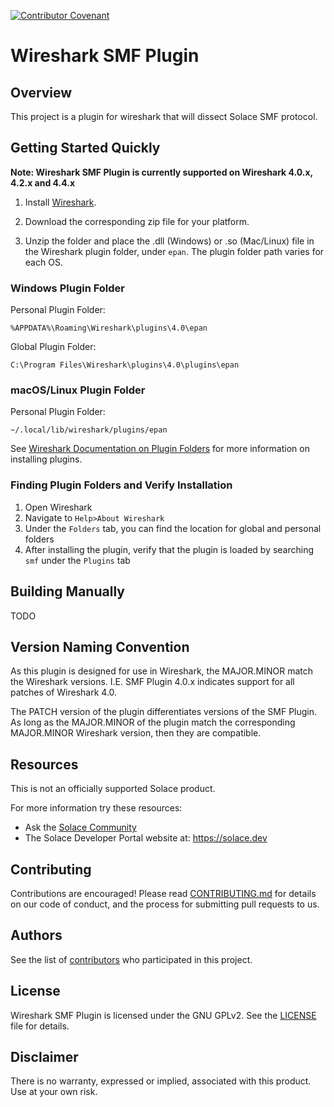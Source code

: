 [![Contributor Covenant](https://img.shields.io/badge/Contributor%20Covenant-v2.0%20adopted-ff69b4.svg)](CODE_OF_CONDUCT.md)

# Wireshark SMF Plugin

## Overview
This project is a plugin for wireshark that will dissect Solace SMF protocol.

## Getting Started Quickly

**Note: Wireshark SMF Plugin is currently supported on Wireshark 4.0.x, 4.2.x and 4.4.x**

1. Install [Wireshark](https://www.wireshark.org/download.html).

2. Download the corresponding zip file for your platform.

3. Unzip the folder and place the .dll (Windows) or .so (Mac/Linux) file in the Wireshark plugin folder, under `epan`. The plugin folder path varies for each OS.

### Windows Plugin Folder
Personal Plugin Folder: 

`%APPDATA%\Roaming\Wireshark\plugins\4.0\epan`

Global Plugin Folder: 

`C:\Program Files\Wireshark\plugins\4.0\plugins\epan`

### macOS/Linux Plugin Folder
Personal Plugin Folder: 

`~/.local/lib/wireshark/plugins/epan`

See [Wireshark Documentation on Plugin Folders](https://www.wireshark.org/docs/wsug_html_chunked/ChPluginFolders.html) for more information on installing plugins. 

### Finding Plugin Folders and Verify Installation

1. Open Wireshark
2. Navigate to `Help>About Wireshark`
3. Under the `Folders` tab, you can find the location for global and personal folders
4. After installing the plugin, verify that the plugin is loaded by searching `smf` under the `Plugins` tab

## Building Manually

TODO

## Version Naming Convention
As this plugin is designed for use in Wireshark, the MAJOR.MINOR match the Wireshark versions. I.E. SMF Plugin 4.0.x indicates support for all patches of Wireshark 4.0.

The PATCH version of the plugin differentiates versions of the SMF Plugin.  As long as the MAJOR.MINOR of the plugin match the corresponding MAJOR.MINOR Wireshark version, then they are compatible.

## Resources
This is not an officially supported Solace product.

For more information try these resources:
- Ask the [Solace Community](https://solace.community)
- The Solace Developer Portal website at: https://solace.dev

## Contributing
Contributions are encouraged! Please read [CONTRIBUTING.md](CONTRIBUTING.md) for details on our code of conduct, and the process for submitting pull requests to us.

## Authors
See the list of [contributors](https://github.com/SolaceLabs/wireshark-smf-plugin/graphs/contributors) who participated in this project.

## License
Wireshark SMF Plugin is licensed under the GNU GPLv2. See the [LICENSE](license.txt) file for details.

## Disclaimer

There is no warranty, expressed or implied, associated with this product.
Use at your own risk.
